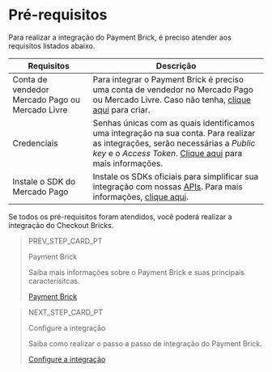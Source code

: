 # Pré-requisitos

Para realizar a integração do Payment Brick, é preciso atender aos requisitos listados abaixo.

| Requisitos | Descrição |
|---|---|
| Conta de vendedor Mercado Pago ou Mercado Livre | Para integrar o Payment Brick é preciso uma conta de vendedor no Mercado Pago ou Mercado Livre. Caso não tenha, [clique aqui](https://www.mercadopago[FAKER][URL][DOMAIN]/hub/registration/landing) para criar. | 
| Credenciais | Senhas únicas com as quais identificamos uma integração na sua conta. Para realizar as integrações, serão necessárias a _Public key_ e o _Access Token_. [Clique aqui](/developers/pt/guides/additional-content/credentials/credentials) para mais informações. |
| Instale o SDK do Mercado Pago | Instale os SDKs oficiais para simplificar sua integração com nossas [APIs](/developers/pt/reference/payments/_payments/post). Para mais informações, [clique aqui](/developers/pt/guides/sdks-v2/official/landing). |

Se todos os pré-requisitos foram atendidos, você poderá realizar a integração do Checkout Bricks.

> PREV_STEP_CARD_PT
>
> Payment Brick
>
> Saiba mais informações sobre o Payment Brick e suas principais caracterísitcas.
>
> [Payment Brick](/developers/pt/docs/checkout-bricks/payment-brick/introduction)

> NEXT_STEP_CARD_PT
>
> Configure a integração
>
> Saiba como realizar o passo a passo de integração do Payment Brick.
>
> [Configure a integração](/developers/pt/docs/checkout-bricks/payment-brick/configure-integration) 